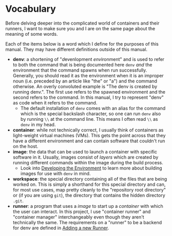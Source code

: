 # Vocabulary

Before delving deeper into the complicated world of containers and their runners,
I want to make sure you and I are on the same page about the meaning of some words.

Each of the items below is a word which I define for the purposes of this manual.
They may have different definitions outside of this manual.

- **denv**: a shortening of "*d*evenlopment *env*ironment" and is used to refer to
  both the command that is being documented here `denv` *and* the environment that
  the command spawns when run successfully. Generally, you should read it
  as the environment when it is an improper noun (i.e. preceded by an article like "the" 
  or "a") and the command otherwise. An overly convoluted example is "The denv is 
  created by running denv.". The first use refers to the spawned environment and 
  the second refers to the command. In this manual, I try to represent "denv" as
  code when it refers to the command.
  - The default installation of `denv` comes with an alias for the command which is
    the special backslash character, so one can run `denv` also by running `\\` at
    the command line. This means I often read `\\` as `denv` in my head.
- **container**: while not technically correct, I usually think of containers as
  light-weight virtual machines (VMs). This gets the point across that they have
  a different environment and can contain software that couldn't run on the host.
- **image**: the data that can be used to launch a container with specific
  software in it. Usually, images consist of _layers_ which are created by
  running different commands within the image during the build process.
  - Look into [Developing the Environment](./env_dev.md) to learn more
    about building images for use with `denv` in mind.
- **workspace**: the special directory containing all of the files that are being
  worked on. This is simply a shorthand for this special directory and can, for
  most use cases, map pretty cleanly to the "repository root directory" or (if
  you are using `git`), the directory that contains the hidden directory `.git`.
- **runner**: a program that uses a _image_ to start up a _container_ with which
  the user can interact. In this project, I use "container runner" and "container
  manager" interchangeably even though they aren't technically the same. The
  requirements on a "runner" to be a backend for denv are defined in
  [Adding a new Runner](./new_runner.md).
